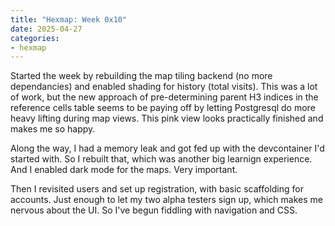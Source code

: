 ```yaml
---
title: "Hexmap: Week 0x10"
date: 2025-04-27
categories:
- hexmap
---
```


Started the week by rebuilding the map tiling backend (no more dependancies) and enabled shading for history (total visits). This was a lot of work, but the new approach of pre-determining parent H3 indices in the reference cells table seems to be paying off by letting Postgresql do more heavy lifting during map views. This pink view looks practically finished and makes me so happy.

Along the way, I had a memory leak and got fed up with the devcontainer I'd started with. So I rebuilt that, which was another big learnign experience. And I enabled dark mode for the maps. Very important.

Then I revisited users and set up registration, with basic scaffolding for accounts. Just enough to let my two alpha testers sign up, which makes me nervous about the UI. So I've begun fiddling with navigation and CSS.

